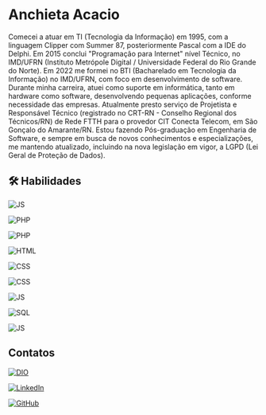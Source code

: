 # Anchieta Acacio


Comecei a atuar em TI (Tecnologia da Informação) em 1995, com a linguagem Clipper com Summer 87, posteriormente Pascal com a IDE do Delphi. Em 2015 conclui "Programação para Internet" nível Técnico, no IMD/UFRN (Instituto Metrópole Digital / Universidade Federal do Rio Grande do Norte). Em 2022 me formei
no BTI (Bacharelado em Tecnologia da Informação) no IMD/UFRN, com foco em desenvolvimento de software. Durante minha carreira, atuei como suporte em informática, tanto em hardware como software, desenvolvendo pequenas aplicações, conforme necessidade das empresas. Atualmente presto serviço de Projetista e Responsável Técnico (registrado no CRT-RN - Conselho Regional dos Técnicos/RN) de Rede FTTH para o provedor CIT Conecta Telecom, em São Gonçalo do Amarante/RN. Estou fazendo Pós-graduação em Engenharia de Software, e sempre em busca de novos conhecimentos e especializações, me mantendo atualizado, incluindo na nova legislação em vigor, a LGPD (Lei Geral de Proteção de Dados).

  

## 🛠️ Habilidades
  

![JS](https://img.shields.io/badge/Java-grean)

![PHP](https://img.shields.io/badge/PHP-darkblue)

![PHP](https://img.shields.io/badge/Kotlin-yellow)

![HTML](https://img.shields.io/badge/HTML-red)

![CSS](https://img.shields.io/badge/CSS-blue)

![CSS](https://img.shields.io/badge/tailwind-blue)

![JS](https://img.shields.io/badge/JavaScript-yellow)

![SQL](https://img.shields.io/badge/MySQL-orange)

![JS](https://img.shields.io/badge/PostegresSQL-blue)


</p>

  
  
  

## Contatos

  

[![DIO](https://img.shields.io/badge/-Meu%20Perfil%20na%20DIO-000?style=for-the-badge)](https://web.dio.me/users/protonsnet/?tab=achievements)

[![LinkedIn](https://img.shields.io/badge/LinkedIn-000?style=for-the-badge&logo=linkedin&logoColor=fff)](https://www.linkedin.com/in/anchieta-silva-49a909142/)

[![GitHub](https://img.shields.io/badge/GitHub-000?style=for-the-badge&logo=github&logoColor=fff)](https://github.com/protonsnet)